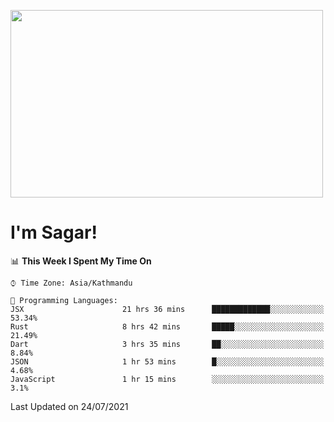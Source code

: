 
<img src="https://media.giphy.com/media/3ornk57KwDXf81rjWM/giphy.gif" width="500" height="300" frameBorder="0" class="giphy-embed" allowFullScreen></img>

#   I'm Sagar!

<!--START_SECTION:waka-->
📊 **This Week I Spent My Time On** 

```text
⌚︎ Time Zone: Asia/Kathmandu

💬 Programming Languages: 
JSX                      21 hrs 36 mins      █████████████░░░░░░░░░░░░   53.34% 
Rust                     8 hrs 42 mins       █████░░░░░░░░░░░░░░░░░░░░   21.49% 
Dart                     3 hrs 35 mins       ██░░░░░░░░░░░░░░░░░░░░░░░   8.84% 
JSON                     1 hr 53 mins        █░░░░░░░░░░░░░░░░░░░░░░░░   4.68% 
JavaScript               1 hr 15 mins        ░░░░░░░░░░░░░░░░░░░░░░░░░   3.1%

```


 Last Updated on 24/07/2021
<!--END_SECTION:waka-->
